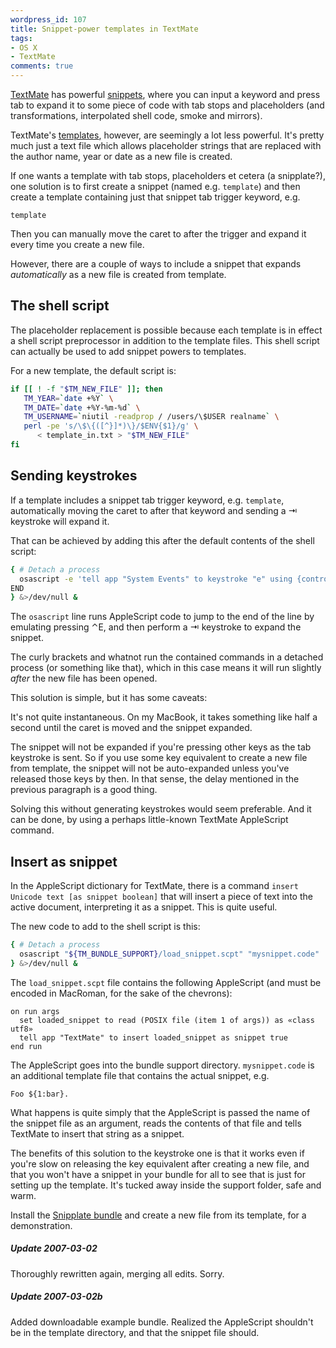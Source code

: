 ```yaml
---
wordpress_id: 107
title: Snippet-power templates in TextMate
tags:
- OS X
- TextMate
comments: true
---
```

<a href="http://macromates.com/">TextMate</a> has powerful <a href="http://macromates.com/textmate/manual/snippets">snippets</a>, where you can input a keyword and press tab to expand it to some piece of code with tab stops and placeholders (and transformations, interpolated shell code, smoke and mirrors).

TextMate's <a href="http://macromates.com/textmate/manual/templates">templates</a>, however, are seemingly a lot less powerful. It's pretty much just a text file which allows placeholder strings that are replaced with the author name, year or date as a new file is created.

If one wants a template with tab stops, placeholders et cetera (a snipplate?), one solution is to first create a snippet (named e.g. <code>template</code>) and then create a template containing just that snippet tab trigger keyword, e.g.

``` text
template
```

 Then you can manually move the caret to after the trigger and expand it every time you create a new file.

However, there are a couple of ways to include a snippet that expands <em>automatically</em> as a new file is created from template.

<!--more-->

## The shell script

The placeholder replacement is possible because each template is in effect a shell script preprocessor in addition to the template files. This shell script can actually be used to add snippet powers to templates.

For a new template, the default script is:

``` bash
if [[ ! -f "$TM_NEW_FILE" ]]; then
   TM_YEAR=`date +%Y` \
   TM_DATE=`date +%Y-%m-%d` \
   TM_USERNAME=`niutil -readprop / /users/\$USER realname` \
   perl -pe 's/\$\{([^}]*)\}/$ENV{$1}/g' \
      < template_in.txt > "$TM_NEW_FILE"
fi
```

## Sending keystrokes

If a template includes a snippet tab trigger keyword, e.g. <code>template</code>, automatically moving the caret to after that keyword and sending a &#x21E5; keystroke will expand it.

That can be achieved by adding this after the default contents of the shell script:

``` bash
{ # Detach a process
  osascript -e 'tell app "System Events" to keystroke "e" using {control down}' -e 'tell app "System Events" to keystroke tab'
END
} &>/dev/null &
```

The <code>osascript</code> line runs AppleScript code to jump to the end of the line by emulating pressing &#x2303;E, and then perform a &#x21E5; keystroke to expand the snippet.

The curly brackets and whatnot run the contained commands in a detached process (or something like that), which in this case means it will run slightly <em>after</em> the new file has been opened.

This solution is simple, but it has some caveats:

It's not quite instantaneous. On my MacBook, it takes something like half a second until the caret is moved and the snippet expanded.

The snippet will not be expanded if you're pressing other keys as the tab keystroke is sent. So if you use some key equivalent to create a new file from template, the snippet will not be auto-expanded unless you've released those keys by then. In that sense, the delay mentioned in the previous paragraph is a good thing.

Solving this without generating keystrokes would seem preferable. And it can be done, by using a perhaps little-known TextMate AppleScript command.

## Insert as snippet

In the AppleScript dictionary for TextMate, there is a command <code>insert Unicode text [as snippet boolean]</code> that will insert a piece of text into the active document, interpreting it as a snippet. This is quite useful.

The new code to add to the shell script is this:

``` bash
{ # Detach a process
  osascript "${TM_BUNDLE_SUPPORT}/load_snippet.scpt" "mysnippet.code"
} &>/dev/null &
```

The <code>load_snippet.scpt</code> file contains the following AppleScript (and must be encoded in MacRoman, for the sake of the chevrons):

``` applescript
on run args
  set loaded_snippet to read (POSIX file (item 1 of args)) as «class utf8»
  tell app "TextMate" to insert loaded_snippet as snippet true
end run
```

The AppleScript goes into the bundle support directory. <code>mysnippet.code</code> is an additional template file that contains the actual snippet, e.g.

``` text
Foo ${1:bar}.
```

What happens is quite simply that the AppleScript is passed the name of the snippet file as an argument, reads the contents of that file and tells TextMate to insert that string as a snippet.

The benefits of this solution to the keystroke one is that it works even if you're slow on releasing the key equivalent after creating a new file, and that you won't have a snippet in your bundle for all to see that is just for setting up the template. It's tucked away inside the support folder, safe and warm.

Install the <a href="/uploads/Snipplate.tmbundle.zip">Snipplate bundle</a> and create a new file from its template, for a demonstration.

<div class="updated">
  <h5>Update 2007-03-02</h5>
  <p>Thoroughly rewritten again, merging all edits. Sorry.</p>
</div>

<div class="updated">
  <h5>Update 2007-03-02b</h5>
  <p>Added downloadable example bundle. Realized the AppleScript shouldn't be in the template directory, and that the snippet file should.</p>
</div>
